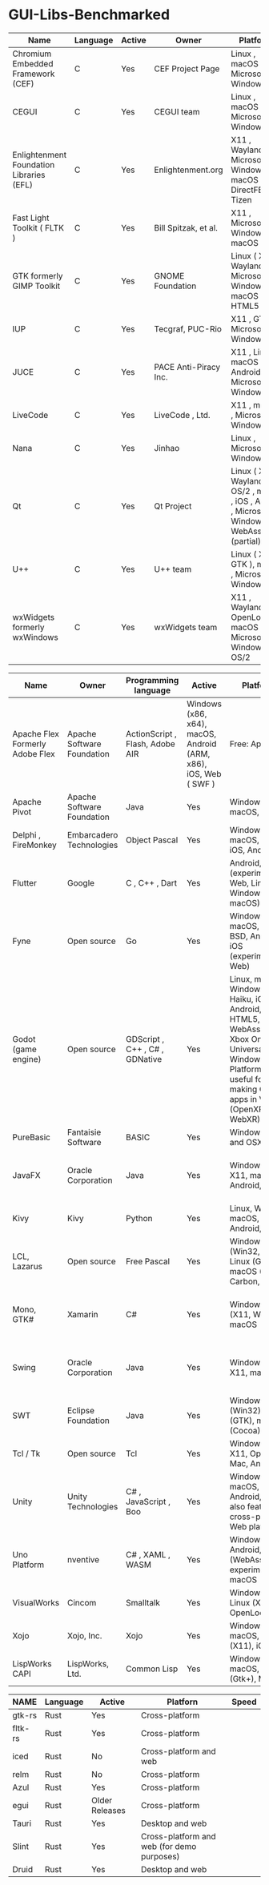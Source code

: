# GUI-Libs-Benchmarked

| Name |  Language  |  Active | Owner | Platforms | License |
|---|---|---|---|---|---|
|  Chromium Embedded Framework (CEF) |C|Yes| CEF Project Page | Linux , macOS , Microsoft Windows | Free: BSD |
|  CEGUI |C|Yes| CEGUI team | Linux , macOS , Microsoft Windows | Free: MIT |
|  Enlightenment Foundation Libraries (EFL) |C|Yes| Enlightenment.org | X11 , Wayland , Microsoft Windows , macOS , DirectFB , Tizen | Free: BSD , LGPL , GPL |
|  Fast Light Toolkit ( FLTK ) |C|Yes| Bill Spitzak, et al. | X11 , Microsoft Windows , macOS | Free: LGPL |
|  GTK formerly GIMP Toolkit |C|Yes| GNOME Foundation | Linux ( X11 , Wayland ), Microsoft Windows , macOS , HTML5 | Free: LGPL |
|  IUP |C|Yes| Tecgraf, PUC-Rio | X11 , GTK , Microsoft Windows | Free: MIT |
|  JUCE |C|Yes| PACE Anti-Piracy Inc. | X11 , Linux , macOS , iOS , Android , Microsoft Windows | Mixed: GPL , proprietary |
|  LiveCode |C|Yes| LiveCode , Ltd. | X11 , macOS , Microsoft Windows | Proprietary |
|  Nana |C|Yes| Jinhao | Linux , Microsoft Windows | Free: Boost |
|  Qt |C|Yes| Qt Project | Linux ( X11 , Wayland ), OS/2 , macOS , iOS , Android , Microsoft Windows , WebAssembly (partial) | Mixed: LGPL , GPL , or proprietary |
|  U++ |C|Yes| U++ team | Linux ( X11 , GTK ), macOS , Microsoft Windows | Free: BSD |
|  wxWidgets formerly wxWindows |C|Yes| wxWidgets team | X11 , Wayland , OpenLook , macOS , iOS , Microsoft Windows , OS/2 | Free: wxWindows |


|Name | Owner | Programming language | Active | Platforms | License|
|---|---|---|---|---|---|
|  Apache Flex Formerly Adobe Flex | Apache Software Foundation | ActionScript , Flash, Adobe AIR | Windows (x86, x64), macOS, Android (ARM, x86), iOS, Web ( SWF ) | Free: Apache|
|  Apache Pivot | Apache Software Foundation | Java |Yes| Windows, macOS, Linux | Free: Apache|
|  Delphi , FireMonkey | Embarcadero Technologies | Object Pascal |Yes| Windows, macOS, Linux, iOS, Android | Proprietary|
|  Flutter | Google | C , C++ , Dart |Yes| Android, iOS (experimental: Web, Linux, Windows, macOS) | Free: New BSD License|
|  Fyne | Open source | Go |Yes| Windows, macOS, Linux, BSD, Android, iOS (experimental: Web) | Free: New BSD License|
|  Godot (game engine) | Open source | GDScript , C++ , C# , GDNative |Yes| Linux, macOS, Windows, BSD, Haiku, iOS, Android, HTML5, WebAssembly, Xbox One, Universal Windows Platform, also useful for making GUI apps in VR (OpenXR and WebXR) | Free: MIT|
|  PureBasic | Fantaisie Software | BASIC |Yes| Windows, Linux and OSX | Proprietary|
|  JavaFX | Oracle Corporation | Java |Yes| Windows, Linux X11, macOS, Android, iOS | Free: CDDL , GPL with linking exception|
|  Kivy | Kivy | Python |Yes| Linux, Windows, macOS, Android, iOS | Free: MIT|
|  LCL, Lazarus | Open source | Free Pascal |Yes| Windows (Win32, Qt), Linux (GTK, Qt), macOS (Qt, Carbon, Cocoa) |Yes| Free: GPL , LGPL|
|  Mono, GTK# | Xamarin | C# |Yes| Windows, Linux (X11, Wayland), macOS | Free: MIT , LGPLv 2, GPLv2 ( dual license )|
|  Swing | Oracle Corporation | Java |Yes| Windows, Linux X11, macOS | Free: CDDL , GPL with linking exception|
|  SWT | Eclipse Foundation | Java |Yes| Windows (Win32), Linux (GTK), macOS (Cocoa) | Free: Eclipse|
|  Tcl / Tk | Open source | Tcl |Yes| Windows, OS/2, X11, OpenLook, Mac, Android | Free: BSD-style|
|  Unity | Unity Technologies | C# , JavaScript , Boo |Yes| Windows, X11, macOS, Android, iOS also features cross-platform Web player | Proprietary , based on open-source|
|  Uno Platform | nventive | C# , XAML , WASM |Yes| Windows, iOS, Android, Web (WebAssembly), experimental macOS | Free: Apache|
|  VisualWorks | Cincom | Smalltalk |Yes| Windows, OS/2, Linux (X11), OpenLook, Mac | Proprietary|
|  Xojo | Xojo, Inc. | Xojo |Yes| Windows, macOS, Linux (X11), iOS, web | Proprietary|
|  LispWorks CAPI | LispWorks, Ltd. | Common Lisp |Yes| Windows, macOS, Linux (Gtk+), Motif | Proprietary|


|  NAME |  Language  |  Active | Platforn  |   Speed | 
|---|---|---|---|---|
|gtk-rs	| Rust | Yes	| Cross-platform|
|fltk-rs	|  Rust | Yes |	Cross-platform|
|iced	|  Rust | No |	Cross-platform and web|
|relm	|  Rust | No |	Cross-platform|
|Azul	|  Rust | Yes |	Cross-platform|
|egui	|  Rust | Older Releases |	Cross-platform|
|Tauri	|  Rust | Yes |	Desktop and web|
|Slint	|  Rust | Yes |	Cross-platform and web (for demo purposes)|
|Druid	|  Rust | Yes |	Desktop and web|
